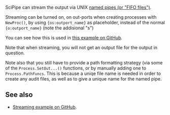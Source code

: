 SciPipe can stream the output via UNIX [named pipes (or "FIFO files")](https://en.wikipedia.org/wiki/Named_pipe).

Streaming can be turned on, on out-ports when creating processes with
`NewProc()`, by using `{os:outport_name}` as placeholder, instead of the
normal `{o:outport_name}` (note the addisional "s")

You can see how this is used in [this example on GitHub](https://github.com/scipipe/scipipe/blob/master/examples/fifo/fifo.go#L14).

Note that when streaming, you will not get an output file for the output in
question.

Note also that you still have to provide a path formatting strategy (via some
of the `Process.SetOut...()` functions, or by manually adding one to
`Process.PathFuncs`. This is because a uniqe file name is needed in
order to create any audit files, as well as to give a unique name for the named
pipe.

## See also

- [Streaming example on GitHub](https://github.com/scipipe/scipipe/blob/master/examples/fifo/fifo.go#L14).
